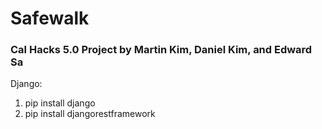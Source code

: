# Safewalk

### Cal Hacks 5.0 Project by Martin Kim, Daniel Kim, and Edward Sa

Django:
1. pip install django
2. pip install djangorestframework

